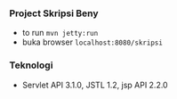 ### Project Skripsi Beny
* to run <code>mvn jetty:run</code>
* buka browser <code>localhost:8080/skripsi</code>

### Teknologi
* Servlet API 3.1.0, JSTL 1.2, jsp API 2.2.0
